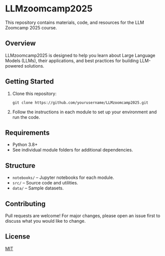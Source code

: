 # LLMzoomcamp2025

This repository contains materials, code, and resources for the LLM Zoomcamp 2025 course.

## Overview

LLMzoomcamp2025 is designed to help you learn about Large Language Models (LLMs), their applications, and best practices for building LLM-powered solutions.

## Getting Started

1. Clone this repository:
   ```
   git clone https://github.com/yourusername/LLMzoomcamp2025.git
   ```
2. Follow the instructions in each module to set up your environment and run the code.

## Requirements

- Python 3.8+
- See individual module folders for additional dependencies.

## Structure

- `notebooks/` – Jupyter notebooks for each module.
- `src/` – Source code and utilities.
- `data/` – Sample datasets.

## Contributing

Pull requests are welcome! For major changes, please open an issue first to discuss what you would like to change.

## License

[MIT](LICENSE)
